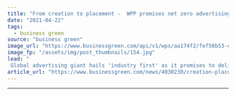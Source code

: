 ```yaml
---
title: "From creation to placement -  WPP promises net zero advertising value chain"
date: "2021-04-22"
tags: 
  - business green
source: "business green"
image_url: "https://www.businessgreen.com/api/v1/wps/aa174f2/fef58b53-c302-4c9a-b455-93f30b35437d/3/wpp-brand-logo-2020-3-185x114.jpg"
image_fp: "/assets/img/post_thumbnails/154.jpg"
lead: "
 Global advertising giant hails 'industry first' as it promises to deliver net zero emissions for its full value chain, including ad placements ..."
article_url: "https://www.businessgreen.com/news/4030230/creation-placement-wpp-promises-net-zero-advertising-value-chain"
---
```


---
